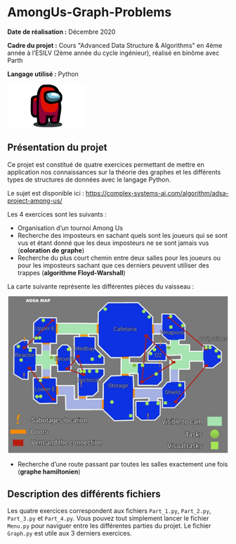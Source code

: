 # AmongUs-Graph-Problems

**Date de réalisation :** Décembre 2020

**Cadre du projet :** Cours "Advanced Data Structure & Algorithms" en 4ème année à l’ESILV (2ème année du cycle ingénieur), réalisé en binôme avec Parth

**Langage utilisé :** Python

<p>
 <img src="./images/logo.png" height="100">
</p>

## Présentation du projet

Ce projet est constitué de quatre exercices permettant de mettre en application nos connaissances sur la théorie des graphes et les différents types de structures de données avec le langage Python.

Le sujet est disponible ici : https://complex-systems-ai.com/algorithm/adsa-project-among-us/

Les 4 exercices sont les suivants :
-	Organisation d’un tournoi Among Us
-	Recherche des imposteurs en sachant quels sont les joueurs qui se sont vus et étant donné que les deux imposteurs ne se sont jamais vus (**coloration de graphe**)
-	Recherche du plus court chemin entre deux salles pour les joueurs ou pour les imposteurs sachant que ces derniers peuvent utiliser des trappes (**algorithme Floyd-Warshall**)

La carte suivante représente les différentes pièces du vaisseau :
<p align="center">
 <img src="./images/map.jpg" width="500">
</p>

-	Recherche d’une route passant par toutes les salles exactement une fois (**graphe hamiltonien**)

## Description des différents fichiers

Les quatre exercices correspondent aux fichiers `Part_1.py`, `Part_2.py`, `Part_3.py` et `Part_4.py`. Vous pouvez tout simplement lancer le fichier `Menu.py` pour naviguer entre les différentes parties du projet. Le fichier `Graph.py` est utile aux 3 derniers exercices.


